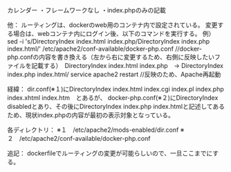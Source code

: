
カレンダー
・フレームワークなし
・index.phpのみの記載

他：
ルーティングは、dockerのweb用のコンテナ内で設定されている。
変更する場合は、webコンテナ内にログイン後、以下のコマンドを実行する。
例）　sed -i 's/DirectoryIndex index.html index.php/DirectoryIndex index.php index.html/' /etc/apache2/conf-available/docker-php.conf 
//docker-php.confの内容を書き換える（左から右に変更するため、右側に反映したいファイルを記載する）　DirectoryIndex index.html index.php　-> DirectoryIndex index.php index.html/
service apache2 restart
//反映のため、Apache再起動

経緯：
dir.conf(※１)にDirectoryIndex index.html index.cgi index.pl index.php index.xhtml index.htm　とあるが、
docker-php.conf(※２)にDirectoryIndex disabledとあり、その後にDirectoryIndex index.php index.htmlと記述してあるため、現状index.phpの内容が最初の表示対象となっている。

各ディレクトリ：
※１　/etc/apache2/mods-enabled/dir.conf
※２　/etc/apache2/conf-available/docker-php.conf 

追記：
dockerfileでルーティングの変更が可能らしいので、一旦ここまでにする。
